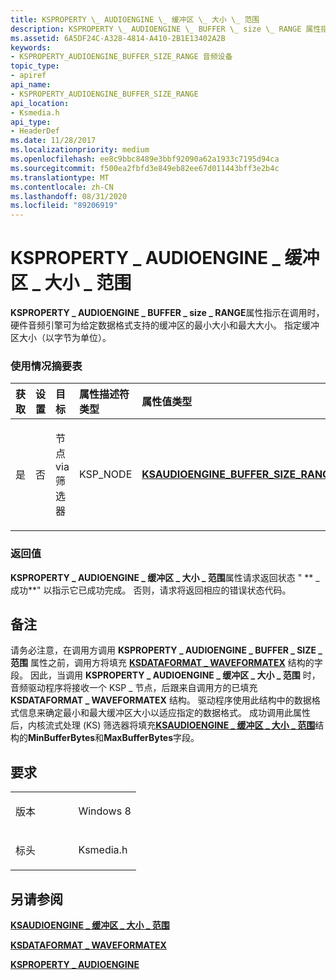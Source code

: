 ```yaml
---
title: KSPROPERTY \_ AUDIOENGINE \_ 缓冲区 \_ 大小 \_ 范围
description: KSPROPERTY \_ AUDIOENGINE \_ BUFFER \_ size \_ RANGE 属性指示在调用时，硬件音频引擎可为给定数据格式支持的缓冲区的最小大小和最大大小。 指定缓冲区大小（以字节为单位）。
ms.assetid: 6A5DF24C-A328-4814-A410-2B1E13402A2B
keywords:
- KSPROPERTY_AUDIOENGINE_BUFFER_SIZE_RANGE 音频设备
topic_type:
- apiref
api_name:
- KSPROPERTY_AUDIOENGINE_BUFFER_SIZE_RANGE
api_location:
- Ksmedia.h
api_type:
- HeaderDef
ms.date: 11/28/2017
ms.localizationpriority: medium
ms.openlocfilehash: ee8c9bbc8489e3bbf92090a62a1933c7195d94ca
ms.sourcegitcommit: f500ea2fbfd3e849eb82ee67d011443bff3e2b4c
ms.translationtype: MT
ms.contentlocale: zh-CN
ms.lasthandoff: 08/31/2020
ms.locfileid: "89206919"
---
```

# <a name="ksproperty_audioengine_buffer_size_range"></a>KSPROPERTY \_ AUDIOENGINE \_ 缓冲区 \_ 大小 \_ 范围


**KSPROPERTY \_ AUDIOENGINE \_ BUFFER \_ size \_ RANGE**属性指示在调用时，硬件音频引擎可为给定数据格式支持的缓冲区的最小大小和最大大小。 指定缓冲区大小（以字节为单位）。

### <a name="span-idusage_summary_tablespanspan-idusage_summary_tablespanspan-idusage_summary_tablespanusage-summary-table"></a><span id="Usage_Summary_Table"></span><span id="usage_summary_table"></span><span id="USAGE_SUMMARY_TABLE"></span>使用情况摘要表

<table>
<colgroup>
<col width="20%" />
<col width="20%" />
<col width="20%" />
<col width="20%" />
<col width="20%" />
</colgroup>
<thead>
<tr class="header">
<th align="left">获取</th>
<th align="left">设置</th>
<th align="left">目标</th>
<th align="left">属性描述符类型</th>
<th align="left">属性值类型</th>
</tr>
</thead>
<tbody>
<tr class="odd">
<td align="left"><p>是</p></td>
<td align="left"><p>否</p></td>
<td align="left"><p>节点 via 筛选器</p></td>
<td align="left"><p>KSP_NODE</p></td>
<td align="left"><p><a href="https://docs.microsoft.com/windows-hardware/drivers/ddi/ksmedia/ns-ksmedia-_tagksaudioengine_buffer_size_range" data-raw-source="[&lt;strong&gt;KSAUDIOENGINE_BUFFER_SIZE_RANGE&lt;/strong&gt;](/windows-hardware/drivers/ddi/ksmedia/ns-ksmedia-_tagksaudioengine_buffer_size_range)"><strong>KSAUDIOENGINE_BUFFER_SIZE_RANGE</strong></a></p></td>
</tr>
</tbody>
</table>

 

### <a name="span-idreturn_valuespanspan-idreturn_valuespanspan-idreturn_valuespanreturn-value"></a><span id="Return_Value"></span><span id="return_value"></span><span id="RETURN_VALUE"></span>返回值

**KSPROPERTY \_ AUDIOENGINE \_ 缓冲区 \_ 大小 \_ 范围**属性请求返回状态 " ** \_ 成功**" 以指示它已成功完成。 否则，请求将返回相应的错误状态代码。

<a name="remarks"></a>备注
-------

请务必注意，在调用方调用 **KSPROPERTY \_ AUDIOENGINE \_ BUFFER \_ SIZE \_ 范围** 属性之前，调用方将填充 [**KSDATAFORMAT \_ WAVEFORMATEX**](/windows-hardware/drivers/ddi/ksmedia/ns-ksmedia-ksdataformat_waveformatex) 结构的字段。 因此，当调用 **KSPROPERTY \_ AUDIOENGINE \_ 缓冲区 \_ 大小 \_ 范围** 时，音频驱动程序将接收一个 KSP \_ 节点，后跟来自调用方的已填充 **KSDATAFORMAT \_ WAVEFORMATEX** 结构。 驱动程序使用此结构中的数据格式信息来确定最小和最大缓冲区大小以适应指定的数据格式。 成功调用此属性后，内核流式处理 (KS) 筛选器将填充[**KSAUDIOENGINE \_ 缓冲区 \_ 大小 \_ 范围**](/windows-hardware/drivers/ddi/ksmedia/ns-ksmedia-_tagksaudioengine_buffer_size_range)结构的**MinBufferBytes**和**MaxBufferBytes**字段。

<a name="requirements"></a>要求
------------

<table>
<colgroup>
<col width="50%" />
<col width="50%" />
</colgroup>
<tbody>
<tr class="odd">
<td align="left"><p>版本</p></td>
<td align="left"><p>Windows 8</p></td>
</tr>
<tr class="even">
<td align="left"><p>标头</p></td>
<td align="left">Ksmedia.h</td>
</tr>
</tbody>
</table>

## <a name="span-idsee_alsospansee-also"></a><span id="see_also"></span>另请参阅


[**KSAUDIOENGINE \_ 缓冲区 \_ 大小 \_ 范围**](/windows-hardware/drivers/ddi/ksmedia/ns-ksmedia-_tagksaudioengine_buffer_size_range)

[**KSDATAFORMAT \_ WAVEFORMATEX**](/windows-hardware/drivers/ddi/ksmedia/ns-ksmedia-ksdataformat_waveformatex)

[**KSPROPERTY \_ AUDIOENGINE**](ksproperty-audioengine.md)

 

